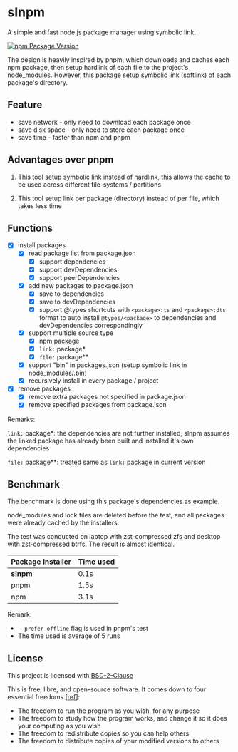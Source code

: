 # slnpm

A simple and fast node.js package manager using symbolic link.

[![npm Package Version](https://img.shields.io/npm/v/slnpm)](https://www.npmjs.com/package/slnpm)

The design is heavily inspired by pnpm, which downloads and caches each npm package, then setup hardlink of each file to the project's node_modules.
However, this package setup symbolic link (softlink) of each package's directory.

## Feature

- save network - only need to download each package once
- save disk space - only need to store each package once
- save time - faster than npm and pnpm

## Advantages over pnpm

1. This tool setup symbolic link instead of hardlink, this allows the cache to be used across different file-systems / partitions

2. This tool setup link per package (directory) instead of per file, which takes less time

## Functions

- [x] install packages
  - [x] read package list from package.json
    - [x] support dependencies
    - [x] support devDependencies
    - [x] support peerDependencies
  - [x] add new packages to package.json
    - [x] save to dependencies
    - [x] save to devDependencies
    - [x] support @types shortcuts with `<package>:ts` and `<package>:dts` format to auto install `@types/<package>` to dependencies and devDependencies correspondingly
  - [x] support multiple source type
    - [x] npm package
    - [x] `link:` package*
    - [x] `file:` package**
  - [x] support "bin" in packages.json (setup symbolic link in node_modules/.bin)
  - [x] recursively install in every package / project
- [x] remove packages
  - [x] remove extra packages not specified in package.json
  - [x] remove specified packages from package.json

Remarks:

`link:` package*: the dependencies are not further installed, slnpm assumes the linked package has already been built and installed it's own dependencies

`file:` package**: treated same as `link:` package in current version

## Benchmark

The benchmark is done using this package's dependencies as example.

node_modules and lock files are deleted before the test, and all packages were already cached by the installers.

The test was conducted on laptop with zst-compressed zfs and desktop with zst-compressed btrfs. The result is almost identical.

| Package Installer | Time used |
| ----------------- | --------- |
| **slnpm**         | 0.1s      |
| pnpm              | 1.5s      |
| npm               | 3.1s      |

Remark:

- `--prefer-offline` flag is used in pnpm's test
- The time used is average of 5 runs

## License

This project is licensed with [BSD-2-Clause](./LICENSE)

This is free, libre, and open-source software. It comes down to four essential freedoms [[ref]](https://seirdy.one/2021/01/27/whatsapp-and-the-domestication-of-users.html#fnref:2):

- The freedom to run the program as you wish, for any purpose
- The freedom to study how the program works, and change it so it does your computing as you wish
- The freedom to redistribute copies so you can help others
- The freedom to distribute copies of your modified versions to others

